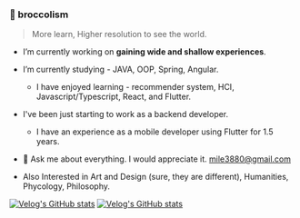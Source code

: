 ### 🥦 broccolism
> More learn, Higher resolution to see the world.

- I’m currently working on **gaining wide and shallow experiences**.

- I’m currently studying - JAVA, OOP, Spring, Angular.
    - I have enjoyed learning - recommender system, HCI, Javascript/Typescript, React, and Flutter.

- I've been just starting to work as a backend developer.
    - I have an experience as a mobile developer using Flutter for 1.5 years.

- 💬 Ask me about everything. I would appreciate it. mile3880@gmail.com

- Also Interested in Art and Design (sure, they are different), Humanities, Phycology, Philosophy.

[![Velog's GitHub stats](https://velog-readme-stats.vercel.app/api/badge?name=broccolism.log)](https://velog.io/broccolism.log) 
[![Velog's GitHub stats](https://velog-readme-stats.vercel.app/api?name=broccolism)](https://github.com/eungyeole/velog-readme-stats)


<!--
- 👯 I’m looking to collaborate on ...
- 🤔 I’m looking for help with ...
- 📫 How to reach me: ...
- 😄 Pronouns: ...
- ⚡ Fun fact:
-->
